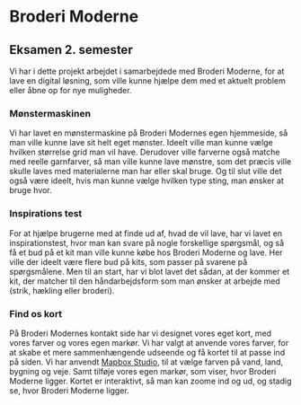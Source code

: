 # Broderi Moderne
## Eksamen 2. semester

Vi har i dette projekt arbejdet i samarbejdede med Broderi Moderne, for at lave en digital løsning, som ville kunne hjælpe dem med et aktuelt problem eller åbne op for nye muligheder.


### Mønstermaskinen
Vi har lavet en mønstermaskine på Broderi Modernes egen hjemmeside, så man ville kunne lave sit helt eget mønster.
Ideelt ville man kunne vælge hvilken størrelse grid man vil have.
Derudover ville farverne også matche med reelle garnfarver, så man ville kunne lave mønstre, som det præcis ville skulle laves med materialerne man har eller skal bruge.
Og til slut ville det også være ideelt, hvis man kunne vælge hvilken type sting, man ønsker at bruge hvor.


### Inspirations test
For at hjælpe brugerne med at finde ud af, hvad de vil lave, har vi lavet en inspirationstest, hvor man kan svare på nogle forskellige spørgsmål, og så få et bud på et kit man ville kunne købe hos Broderi Moderne og lave.
Her ville der ideelt være flere bud på kits, som passer på svarene på spørgsmålene. Men til an start, har vi blot lavet det sådan, at der kommer et kit, der matcher til den håndarbejdsform som man ønsker at arbejde med (strik, hækling eller broderi).


### Find os kort
På Broderi Modernes kontakt side har vi designet vores eget kort, med vores farver og vores egen markør.
Vi har valgt at anvende vores farver, for at skabe et mere sammenhængende udseende og få kortet til at passe ind på siden.
Vi har anvendt [Mapbox Studio](https://studio.mapbox.com), til at vælge farven på vand, land, bygning og veje. Samt tilføje vores egen markør, som viser, hvor Broderi Moderne ligger.
Kortet er interaktivt, så man kan zoome ind og ud, og stadig se, hvor Broderi Moderne ligger.
